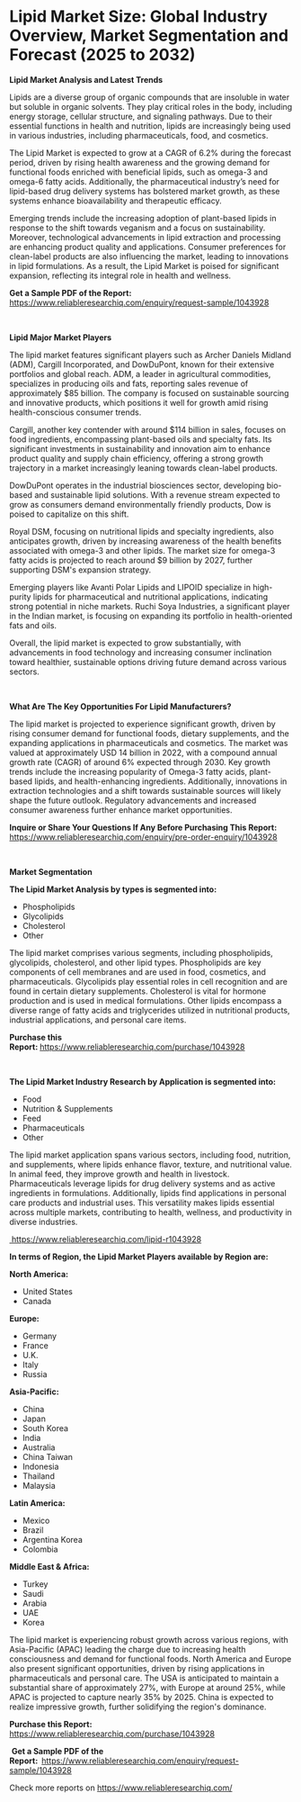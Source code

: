 <p><h1>Lipid Market Size: Global Industry Overview, Market Segmentation and Forecast (2025 to 2032)</h1></p><p><strong>Lipid Market Analysis and Latest Trends</strong></p>
<p><p>Lipids are a diverse group of organic compounds that are insoluble in water but soluble in organic solvents. They play critical roles in the body, including energy storage, cellular structure, and signaling pathways. Due to their essential functions in health and nutrition, lipids are increasingly being used in various industries, including pharmaceuticals, food, and cosmetics.</p><p>The Lipid Market is expected to grow at a CAGR of 6.2% during the forecast period, driven by rising health awareness and the growing demand for functional foods enriched with beneficial lipids, such as omega-3 and omega-6 fatty acids. Additionally, the pharmaceutical industry’s need for lipid-based drug delivery systems has bolstered market growth, as these systems enhance bioavailability and therapeutic efficacy.</p><p>Emerging trends include the increasing adoption of plant-based lipids in response to the shift towards veganism and a focus on sustainability. Moreover, technological advancements in lipid extraction and processing are enhancing product quality and applications. Consumer preferences for clean-label products are also influencing the market, leading to innovations in lipid formulations. As a result, the Lipid Market is poised for significant expansion, reflecting its integral role in health and wellness.</p></p>
<p><strong>Get a Sample PDF of the Report:&nbsp;</strong> <a href="https://www.reliableresearchiq.com/enquiry/request-sample/1043928?utm_campaign=3068&utm_medium=2&utm_source=Github&utm_content=ia&utm_term=02042025&utm_id=lipid">https://www.reliableresearchiq.com/enquiry/request-sample/1043928</a></p>
<p>&nbsp;</p>
<p><strong>Lipid Major Market Players</strong></p>
<p><p>The lipid market features significant players such as Archer Daniels Midland (ADM), Cargill Incorporated, and DowDuPont, known for their extensive portfolios and global reach. ADM, a leader in agricultural commodities, specializes in producing oils and fats, reporting sales revenue of approximately $85 billion. The company is focused on sustainable sourcing and innovative products, which positions it well for growth amid rising health-conscious consumer trends.</p><p>Cargill, another key contender with around $114 billion in sales, focuses on food ingredients, encompassing plant-based oils and specialty fats. Its significant investments in sustainability and innovation aim to enhance product quality and supply chain efficiency, offering a strong growth trajectory in a market increasingly leaning towards clean-label products.</p><p>DowDuPont operates in the industrial biosciences sector, developing bio-based and sustainable lipid solutions. With a revenue stream expected to grow as consumers demand environmentally friendly products, Dow is poised to capitalize on this shift.</p><p>Royal DSM, focusing on nutritional lipids and specialty ingredients, also anticipates growth, driven by increasing awareness of the health benefits associated with omega-3 and other lipids. The market size for omega-3 fatty acids is projected to reach around $9 billion by 2027, further supporting DSM's expansion strategy.</p><p>Emerging players like Avanti Polar Lipids and LIPOID specialize in high-purity lipids for pharmaceutical and nutritional applications, indicating strong potential in niche markets. Ruchi Soya Industries, a significant player in the Indian market, is focusing on expanding its portfolio in health-oriented fats and oils.</p><p>Overall, the lipid market is expected to grow substantially, with advancements in food technology and increasing consumer inclination toward healthier, sustainable options driving future demand across various sectors.</p></p>
<p>&nbsp;</p>
<p><strong>What Are The Key Opportunities For Lipid Manufacturers?</strong></p>
<p><p>The lipid market is projected to experience significant growth, driven by rising consumer demand for functional foods, dietary supplements, and the expanding applications in pharmaceuticals and cosmetics. The market was valued at approximately USD 14 billion in 2022, with a compound annual growth rate (CAGR) of around 6% expected through 2030. Key growth trends include the increasing popularity of Omega-3 fatty acids, plant-based lipids, and health-enhancing ingredients. Additionally, innovations in extraction technologies and a shift towards sustainable sources will likely shape the future outlook. Regulatory advancements and increased consumer awareness further enhance market opportunities.</p></p>
<p><strong>Inquire or Share Your Questions If Any Before Purchasing This Report:</strong> <a href="https://www.reliableresearchiq.com/enquiry/pre-order-enquiry/1043928?utm_campaign=3068&utm_medium=2&utm_source=Github&utm_content=ia&utm_term=02042025&utm_id=lipid">https://www.reliableresearchiq.com/enquiry/pre-order-enquiry/1043928</a></p>
<p>&nbsp;</p>
<p><strong>Market Segmentation</strong></p>
<p><strong>The Lipid Market Analysis by types is segmented into:</strong></p>
<p><ul><li>Phospholipids</li><li>Glycolipids</li><li>Cholesterol</li><li>Other</li></ul></p>
<p><p>The lipid market comprises various segments, including phospholipids, glycolipids, cholesterol, and other lipid types. Phospholipids are key components of cell membranes and are used in food, cosmetics, and pharmaceuticals. Glycolipids play essential roles in cell recognition and are found in certain dietary supplements. Cholesterol is vital for hormone production and is used in medical formulations. Other lipids encompass a diverse range of fatty acids and triglycerides utilized in nutritional products, industrial applications, and personal care items.</p></p>
<p><strong>Purchase this Report:&nbsp;</strong><a href="https://www.reliableresearchiq.com/purchase/1043928?utm_campaign=3068&utm_medium=2&utm_source=Github&utm_content=ia&utm_term=02042025&utm_id=lipid">https://www.reliableresearchiq.com/purchase/1043928</a></p>
<p>&nbsp;</p>
<p><strong>The Lipid Market Industry Research by Application is segmented into:</strong></p>
<p><ul><li>Food</li><li>Nutrition & Supplements</li><li>Feed</li><li>Pharmaceuticals</li><li>Other</li></ul></p>
<p><p>The lipid market application spans various sectors, including food, nutrition, and supplements, where lipids enhance flavor, texture, and nutritional value. In animal feed, they improve growth and health in livestock. Pharmaceuticals leverage lipids for drug delivery systems and as active ingredients in formulations. Additionally, lipids find applications in personal care products and industrial uses. This versatility makes lipids essential across multiple markets, contributing to health, wellness, and productivity in diverse industries.</p></p>
<p><a href="https://www.reliableresearchiq.com/lipid-r1043928?utm_campaign=3068&utm_medium=2&utm_source=Github&utm_content=ia&utm_term=02042025&utm_id=lipid">&nbsp;https://www.reliableresearchiq.com/lipid-r1043928</a></p>
<p><strong>In terms of Region, the Lipid Market Players available by Region are:</strong></p>
<p>
    <p> <strong> North America: </strong>
        <ul>
            <li>United States</li>
            <li>Canada</li>
        </ul>
        </p> 
    <p> <strong> Europe: </strong>
        <ul>
            <li>Germany</li>
            <li>France</li>
            <li>U.K.</li>
            <li>Italy</li>
            <li>Russia</li>
        </ul>
        </p> 
    <p> <strong> Asia-Pacific: </strong>
        <ul>
            <li>China</li>
            <li>Japan</li>
            <li>South Korea</li>
            <li>India</li>
            <li>Australia</li>
            <li>China Taiwan</li>
            <li>Indonesia</li>
            <li>Thailand</li>
            <li>Malaysia</li>
        </ul>
        </p> 
    <p> <strong> Latin America: </strong>
        <ul>
            <li>Mexico</li>
            <li>Brazil</li>
            <li>Argentina Korea</li>
            <li>Colombia</li>
        </ul>
        </p> 
    <p> <strong> Middle East & Africa: </strong>
        <ul>
            <li>Turkey</li>
            <li>Saudi</li>
            <li>Arabia</li>
            <li>UAE</li>
            <li>Korea</li>
        </ul>
    </p>
    </p>
<p><p>The lipid market is experiencing robust growth across various regions, with Asia-Pacific (APAC) leading the charge due to increasing health consciousness and demand for functional foods. North America and Europe also present significant opportunities, driven by rising applications in pharmaceuticals and personal care. The USA is anticipated to maintain a substantial share of approximately 27%, with Europe at around 25%, while APAC is projected to capture nearly 35% by 2025. China is expected to realize impressive growth, further solidifying the region's dominance.</p></p>
<p><strong>Purchase this Report: </strong><a href="https://www.reliableresearchiq.com/purchase/1043928?utm_campaign=3068&utm_medium=2&utm_source=Github&utm_content=ia&utm_term=02042025&utm_id=lipid">https://www.reliableresearchiq.com/purchase/1043928</a></p>
<p>&nbsp;<strong>Get a Sample PDF of the Report:&nbsp;&nbsp;</strong><a href="https://www.reliableresearchiq.com/enquiry/request-sample/1043928?utm_campaign=3068&utm_medium=2&utm_source=Github&utm_content=ia&utm_term=02042025&utm_id=lipid">https://www.reliableresearchiq.com/enquiry/request-sample/1043928</a></p>
<p><strong></strong></p>
<p>Check more reports on <a href="https://www.reliableresearchiq.com/?utm_campaign=3068&utm_medium=2&utm_source=Github&utm_content=ia&utm_term=02042025&utm_id=lipid">https://www.reliableresearchiq.com/</a></p>